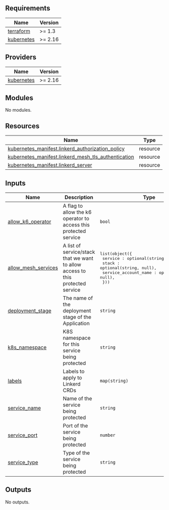 <!-- START -->
## Requirements

| Name | Version |
|------|---------|
| <a name="requirement_terraform"></a> [terraform](#requirement\_terraform) | >= 1.3 |
| <a name="requirement_kubernetes"></a> [kubernetes](#requirement\_kubernetes) | >= 2.16 |

## Providers

| Name | Version |
|------|---------|
| <a name="provider_kubernetes"></a> [kubernetes](#provider\_kubernetes) | >= 2.16 |

## Modules

No modules.

## Resources

| Name | Type |
|------|------|
| [kubernetes_manifest.linkerd_authorization_policy](https://registry.terraform.io/providers/hashicorp/kubernetes/latest/docs/resources/manifest) | resource |
| [kubernetes_manifest.linkerd_mesh_tls_authentication](https://registry.terraform.io/providers/hashicorp/kubernetes/latest/docs/resources/manifest) | resource |
| [kubernetes_manifest.linkerd_server](https://registry.terraform.io/providers/hashicorp/kubernetes/latest/docs/resources/manifest) | resource |

## Inputs

| Name | Description | Type | Default | Required |
|------|-------------|------|---------|:--------:|
| <a name="input_allow_k6_operator"></a> [allow\_k6\_operator](#input\_allow\_k6\_operator) | A flag to allow the k6 operator to access this protected service | `bool` | `false` | no |
| <a name="input_allow_mesh_services"></a> [allow\_mesh\_services](#input\_allow\_mesh\_services) | A list of service/stack that we want to allow access to this protected service | <pre>list(object({<br>    service : optional(string, null),<br>    stack : optional(string, null),<br>    service_account_name : optional(string, null),<br>  }))</pre> | n/a | yes |
| <a name="input_deployment_stage"></a> [deployment\_stage](#input\_deployment\_stage) | The name of the deployment stage of the Application | `string` | n/a | yes |
| <a name="input_k8s_namespace"></a> [k8s\_namespace](#input\_k8s\_namespace) | K8S namespace for this service being protected | `string` | n/a | yes |
| <a name="input_labels"></a> [labels](#input\_labels) | Labels to apply to Linkerd CRDs | `map(string)` | n/a | yes |
| <a name="input_service_name"></a> [service\_name](#input\_service\_name) | Name of the service being protected | `string` | n/a | yes |
| <a name="input_service_port"></a> [service\_port](#input\_service\_port) | Port of the service being protected | `number` | n/a | yes |
| <a name="input_service_type"></a> [service\_type](#input\_service\_type) | Type of the service being protected | `string` | n/a | yes |

## Outputs

No outputs.
<!-- END -->
